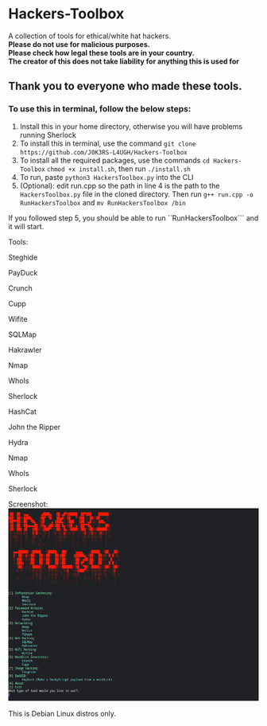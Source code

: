 # Hackers-Toolbox
A collection of tools for ethical/white hat hackers.    
**Please do not use for malicious purposes.**  
**Please check how legal these tools are in your country.**  
**The creator of this does not take liability for anything this is used for**

## Thank you to everyone who made these tools.

### To use this in terminal, follow the below steps:  
1. Install this in your home directory, otherwise you will have problems running Sherlock
2. To install this in terminal, use the command ```git clone https://github.com/J0K3RS-L4UGH/Hackers-Toolbox``` 
3. To install all the required packages, use the commands ```cd Hackers-Toolbox``` ```chmod +x install.sh```, then run ```./install.sh```
4. To run, paste ```python3 HackersToolbox.py``` into the CLI
5. (Optional): edit run.cpp so the path in line 4 is the path to the ```HackersToolbox.py``` file in the cloned directory. Then run ```g++ run.cpp -o RunHackersToolbox``` and ```mv RunHackersToolbox /bin```

If you followed step 5, you should be able to run ``RunHackersToolbox``` and it will start.



Tools:

  Steghide

  PayDuck

  Crunch

  Cupp

  Wifite

  SQLMap

  Hakrawler

  Nmap

  WhoIs

  Sherlock

  HashCat

  John the Ripper

  Hydra

  Nmap

  WhoIs

  Sherlock

Screenshot:
![image](screenshot.png)

This is Debian Linux distros only.
